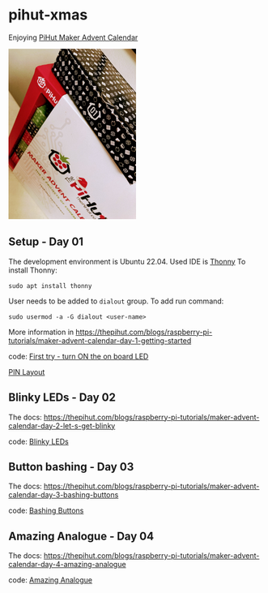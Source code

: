 # pihut-xmas

Enjoying [PiHut Maker Advent Calendar](https://thepihut.com/pages/maker-advent-2022-guides)

<img src="advent-calendar.jpg" width="50%" height="50%">

## Setup - Day 01

The development environment is Ubuntu 22.04.
Used IDE is [Thonny](https://thonny.org/) To install Thonny:

    sudo apt install thonny

User needs to be added to `dialout` group. To add run command:

    sudo usermod -a -G dialout <user-name>

More information in
https://thepihut.com/blogs/raspberry-pi-tutorials/maker-advent-calendar-day-1-getting-started

code: [First try - turn ON the on board LED](onboardled.py)

[PIN Layout](Pico-R3-A4-Pinout.pdf)

## Blinky LEDs - Day 02

The docs:
https://thepihut.com/blogs/raspberry-pi-tutorials/maker-advent-calendar-day-2-let-s-get-blinky

code: [Blinky LEDs](blinkyleds.py)

## Button bashing - Day 03

The docs:
https://thepihut.com/blogs/raspberry-pi-tutorials/maker-advent-calendar-day-3-bashing-buttons

code: [Bashing Buttons](buttonbash.py)

## Amazing Analogue - Day 04

The docs:
https://thepihut.com/blogs/raspberry-pi-tutorials/maker-advent-calendar-day-4-amazing-analogue

code: [Amazing Analogue](analog.py)
